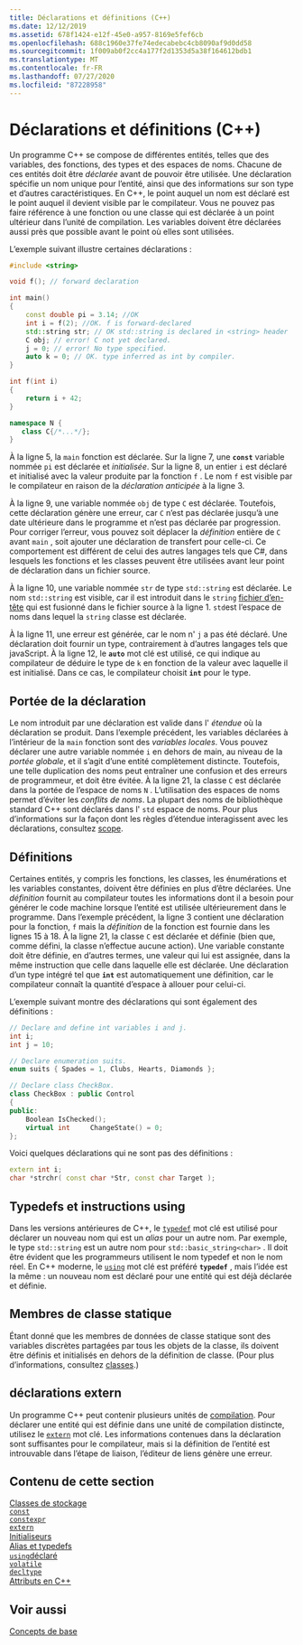 ```yaml
---
title: Déclarations et définitions (C++)
ms.date: 12/12/2019
ms.assetid: 678f1424-e12f-45e0-a957-8169e5fef6cb
ms.openlocfilehash: 688c1960e37fe74edecabebc4cb8090af9d0dd58
ms.sourcegitcommit: 1f009ab0f2cc4a177f2d1353d5a38f164612bdb1
ms.translationtype: MT
ms.contentlocale: fr-FR
ms.lasthandoff: 07/27/2020
ms.locfileid: "87228958"
---
```

# <a name="declarations-and-definitions-c"></a>Déclarations et définitions (C++)

Un programme C++ se compose de différentes entités, telles que des variables, des fonctions, des types et des espaces de noms. Chacune de ces entités doit être *déclarée* avant de pouvoir être utilisée. Une déclaration spécifie un nom unique pour l’entité, ainsi que des informations sur son type et d’autres caractéristiques. En C++, le point auquel un nom est déclaré est le point auquel il devient visible par le compilateur. Vous ne pouvez pas faire référence à une fonction ou une classe qui est déclarée à un point ultérieur dans l’unité de compilation. Les variables doivent être déclarées aussi près que possible avant le point où elles sont utilisées.

L’exemple suivant illustre certaines déclarations :

```cpp
#include <string>

void f(); // forward declaration

int main()
{
    const double pi = 3.14; //OK
    int i = f(2); //OK. f is forward-declared
    std::string str; // OK std::string is declared in <string> header
    C obj; // error! C not yet declared.
    j = 0; // error! No type specified.
    auto k = 0; // OK. type inferred as int by compiler.
}

int f(int i)
{
    return i + 42;
}

namespace N {
   class C{/*...*/};
}
```

À la ligne 5, la `main` fonction est déclarée. Sur la ligne 7, une **`const`** variable nommée `pi` est déclarée et *initialisée*. Sur la ligne 8, un entier `i` est déclaré et initialisé avec la valeur produite par la fonction `f` . Le nom `f` est visible par le compilateur en raison de la *déclaration anticipée* à la ligne 3.

À la ligne 9, une variable nommée `obj` de type `C` est déclarée. Toutefois, cette déclaration génère une erreur, car `C` n’est pas déclarée jusqu’à une date ultérieure dans le programme et n’est pas déclarée par progression. Pour corriger l’erreur, vous pouvez soit déplacer la *définition* entière de `C` avant `main` , soit ajouter une déclaration de transfert pour celle-ci. Ce comportement est différent de celui des autres langages tels que C#, dans lesquels les fonctions et les classes peuvent être utilisées avant leur point de déclaration dans un fichier source.

À la ligne 10, une variable nommée `str` de type `std::string` est déclarée. Le nom `std::string` est visible, car il est introduit dans le `string` [fichier d’en-tête](header-files-cpp.md) qui est fusionné dans le fichier source à la ligne 1. `std`est l’espace de noms dans lequel la `string` classe est déclarée.

À la ligne 11, une erreur est générée, car le nom n' `j` a pas été déclaré. Une déclaration doit fournir un type, contrairement à d’autres langages tels que javaScript. À la ligne 12, le **`auto`** mot clé est utilisé, ce qui indique au compilateur de déduire le type de `k` en fonction de la valeur avec laquelle il est initialisé. Dans ce cas, le compilateur choisit **`int`** pour le type.  

## <a name="declaration-scope"></a>Portée de la déclaration

Le nom introduit par une déclaration est valide dans l' *étendue* où la déclaration se produit. Dans l’exemple précédent, les variables déclarées à l’intérieur de la `main` fonction sont des *variables locales*. Vous pouvez déclarer une autre variable nommée `i` en dehors de main, au niveau de la *portée globale*, et il s’agit d’une entité complètement distincte. Toutefois, une telle duplication des noms peut entraîner une confusion et des erreurs de programmeur, et doit être évitée. À la ligne 21, la classe `C` est déclarée dans la portée de l’espace de noms `N` . L’utilisation des espaces de noms permet d’éviter les *conflits de noms*. La plupart des noms de bibliothèque standard C++ sont déclarés dans l' `std` espace de noms. Pour plus d’informations sur la façon dont les règles d’étendue interagissent avec les déclarations, consultez [scope](../cpp/scope-visual-cpp.md).

## <a name="definitions"></a>Définitions

Certaines entités, y compris les fonctions, les classes, les énumérations et les variables constantes, doivent être définies en plus d’être déclarées. Une *définition* fournit au compilateur toutes les informations dont il a besoin pour générer le code machine lorsque l’entité est utilisée ultérieurement dans le programme. Dans l’exemple précédent, la ligne 3 contient une déclaration pour la fonction, `f` mais la *définition* de la fonction est fournie dans les lignes 15 à 18. À la ligne 21, la classe `C` est déclarée et définie (bien que, comme défini, la classe n’effectue aucune action). Une variable constante doit être définie, en d’autres termes, une valeur qui lui est assignée, dans la même instruction que celle dans laquelle elle est déclarée. Une déclaration d’un type intégré tel que **`int`** est automatiquement une définition, car le compilateur connaît la quantité d’espace à allouer pour celui-ci.

L’exemple suivant montre des déclarations qui sont également des définitions :

```cpp
// Declare and define int variables i and j.
int i;
int j = 10;

// Declare enumeration suits.
enum suits { Spades = 1, Clubs, Hearts, Diamonds };

// Declare class CheckBox.
class CheckBox : public Control
{
public:
    Boolean IsChecked();
    virtual int     ChangeState() = 0;
};
```

Voici quelques déclarations qui ne sont pas des définitions :

```cpp
extern int i;
char *strchr( const char *Str, const char Target );
```

## <a name="typedefs-and-using-statements"></a>Typedefs et instructions using

Dans les versions antérieures de C++, le [`typedef`](aliases-and-typedefs-cpp.md) mot clé est utilisé pour déclarer un nouveau nom qui est un *alias* pour un autre nom. Par exemple, le type `std::string` est un autre nom pour `std::basic_string<char>` . Il doit être évident que les programmeurs utilisent le nom typedef et non le nom réel. En C++ moderne, le [`using`](aliases-and-typedefs-cpp.md) mot clé est préféré **`typedef`** , mais l’idée est la même : un nouveau nom est déclaré pour une entité qui est déjà déclarée et définie.

## <a name="static-class-members"></a>Membres de classe statique

Étant donné que les membres de données de classe statique sont des variables discrètes partagées par tous les objets de la classe, ils doivent être définis et initialisés en dehors de la définition de classe. (Pour plus d’informations, consultez [classes](../cpp/classes-and-structs-cpp.md).)

## <a name="extern-declarations"></a>déclarations extern

Un programme C++ peut contenir plusieurs unités de [compilation](header-files-cpp.md). Pour déclarer une entité qui est définie dans une unité de compilation distincte, utilisez le [`extern`](extern-cpp.md) mot clé. Les informations contenues dans la déclaration sont suffisantes pour le compilateur, mais si la définition de l’entité est introuvable dans l’étape de liaison, l’éditeur de liens génère une erreur.

## <a name="in-this-section"></a>Contenu de cette section

[Classes de stockage](storage-classes-cpp.md)<br/>
[`const`](const-cpp.md)<br/>
[`constexpr`](constexpr-cpp.md)<br/>
[`extern`](extern-cpp.md)<br/>
[Initialiseurs](initializers.md)<br/>
[Alias et typedefs](aliases-and-typedefs-cpp.md)<br/>
[`using`déclaré](using-declaration.md)<br/>
[`volatile`](volatile-cpp.md)<br/>
[`decltype`](decltype-cpp.md)<br/>
[Attributs en C++](attributes.md)<br/>

## <a name="see-also"></a>Voir aussi

[Concepts de base](../cpp/basic-concepts-cpp.md)<br/>

